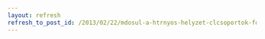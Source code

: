 ```yaml
---
layout: refresh
refresh_to_post_id: /2013/02/22/mdosul-a-htrnyos-helyzet-clcsoportok-foglalkoztatsnak-tmogatsa-rdekben-kirt-plyzat-beadsnak-kezd-idpontja
---
```

